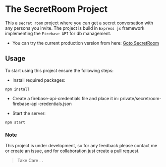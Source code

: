 # The SecretRoom Project

This a `secret room` project where you can get a secret conversation with any persons you invite.
The project is build in `Express js` framework implementing the `Firebase API` for db management.

- You can try the current production version from here: [Goto SecretRoom](https://secretroom.cyclic.app)

## Usage
To start using this project ensure the following steps:

- Install required packages:
```
npm install
```

- Create a firebase-api-credentials file and place it in: private/secretroom-firebase-api-credentials.json

- Start the server:
```
npm start
```

### Note

This project is under development, so for any feedback please contact me or create an issue, and for collaboration just create a pull request.

> Take Care . .
